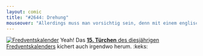 ```yaml
---
layout: comic
title: "#2644: Drehung"
mouseover: "Allerdings muss man vorsichtig sein, denn mit einem englischen Kompass erhält man recht schnell Neuigkeiten."
---
```


<a href="http://www.fonflatter.de/der-fetzige-fredventskalender-2012" title="Der fetzige Fredventskalender"><img src="http://www.fonflatter.de/adv12/fredventskalender_banner.png" alt="Fredventskalender" /></a>
Yeah! Das <a href="http://www.fonflatter.de/2012/12/15/das-15-turchen-2/"><strong>15. Türchen</strong> des diesjährigen Fredventskalenders</a> kichert auch irgendwo herum.
:keks:
